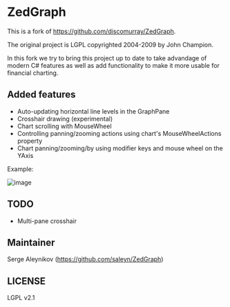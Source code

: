 # ZedGraph #

This is a fork of https://github.com/discomurray/ZedGraph.

The original project is LGPL copyrighted 2004-2009 by John Champion.

In this fork we try to bring this project up to date to take
advandage of modern C# features as well as add functionality
to make it more usable for financial charting.

## Added features ##

* Auto-updating horizontal line levels in the GraphPane
* Crosshair drawing (experimental)
* Chart scrolling with MouseWheel
* Controlling panning/zooming actions using chart's MouseWheelActions property
* Chart panning/zooming/by using modifier keys and mouse wheel on the YAxis

Example:

![image](https://cloud.githubusercontent.com/assets/272543/18227320/ce021676-71ee-11e6-9e54-78b8bfe64e8d.png)

## TODO ##

* Multi-pane crosshair

## Maintainer ##

Serge Aleynikov
(https://github.com/saleyn/ZedGraph)

## LICENSE ##

LGPL v2.1

